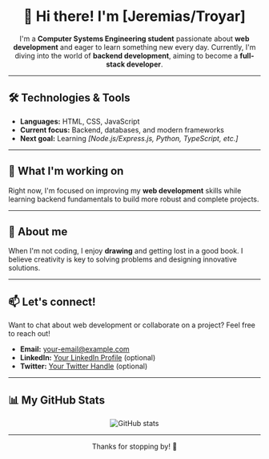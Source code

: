 <h1 align="center">👋 Hi there! I'm [Jeremias/Troyar]</h1>

<p align="center">
  I'm a <strong>Computer Systems Engineering student</strong> passionate about <strong>web development</strong> and eager to learn something new every day. Currently, I'm diving into the world of <strong>backend development</strong>, aiming to become a <strong>full-stack developer</strong>.
</p>

<hr />

<h2>🛠️ Technologies & Tools</h2>
<ul>
  <li><strong>Languages:</strong> HTML, CSS, JavaScript</li>
  <li><strong>Current focus:</strong> Backend, databases, and modern frameworks</li>
  <li><strong>Next goal:</strong> Learning <em>[Node.js/Express.js, Python, TypeScript, etc.]</em></li>
</ul>

<hr />

<h2>🌱 What I'm working on</h2>
<p>
  Right now, I'm focused on improving my <strong>web development</strong> skills while learning backend fundamentals to build more robust and complete projects.
</p>

<hr />

<h2>🎨 About me</h2>
<p>
  When I'm not coding, I enjoy <strong>drawing</strong> and getting lost in a good book. I believe creativity is key to solving problems and designing innovative solutions.
</p>

<hr />

<h2>📫 Let's connect!</h2>
<p>
  Want to chat about web development or collaborate on a project? Feel free to reach out!  
</p>
<ul>
  <li><strong>Email:</strong> <a href="carlosjeremias057@gmail.com">your-email@example.com</a></li>
  <li><strong>LinkedIn:</strong> <a href="#">Your LinkedIn Profile</a> (optional)</li>
  <li><strong>Twitter:</strong> <a href="#">Your Twitter Handle</a> (optional)</li>
</ul>

<hr />

<h2>📊 My GitHub Stats</h2>
<p align="center">
  <img src="https://github-readme-stats.vercel.app/api?username=JEREMIASMM&show_icons=true&theme=radical" alt="GitHub stats" />
</p>

<hr />

<p align="center">Thanks for stopping by! 🚀</p>
